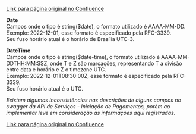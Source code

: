 [Link para página original no Confluence](https://openfinancebrasil.atlassian.net/wiki/spaces/OF/pages/150864150)

**Date**  
Campos onde o tipo é string($date), o formato utilizado é AAAA-MM-DD.  
Exemplo: 2022-12-01, esse formato é especificado pela RFC-3339.  
Seu fuso horário atual é o horário de Brasília UTC-3.

**DateTime**  
Campos onde o tipo é string($date-time), o formato utilizado é AAAA-MM-DDTHH:MM:SSZ, onde T e Z são marcações, representando T a divisão entre data e horário e Z o timezone UTC.   
Exemplo: 2022-12-01T08:30:00Z, esse formato é especificado pela RFC-3339.  
Seu fuso horário atual é o UTC.

*Existem algumas inconsistências nas descrições de alguns campos no swagger da API de Serviços - Iniciação de Pagamentos, porém ao implementar leve em consideração as informações aqui registradas.*

[Link para página original no Confluence](https://openfinancebrasil.atlassian.net/wiki/spaces/OF/pages/150864150)